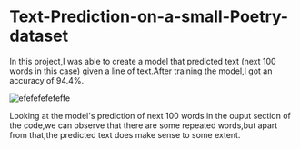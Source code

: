 # Text-Prediction-on-a-small-Poetry-dataset

In this project,I was able to create a model that predicted text (next 100 words in this case) given a line of text.After training the model,I got an accuracy of 94.4%.

![efefefefefeffe](https://user-images.githubusercontent.com/58786895/87531096-d649ee80-c6ae-11ea-90c5-745586a3fe50.png)

Looking at the model's prediction of next 100 words in the ouput section of the code,we can observe that there are some repeated words,but apart from that,the predicted text does make sense to some extent.
